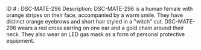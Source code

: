 ID # : DSC-MATE-296
Description: DSC-MATE-296 is a human female with orange stripes on their face, accompanied by a warm smile. They have distinct orange eyebrows and short hair styled in a "witch" cut. DSC-MATE-296 wears a red cross earring on one ear and a gold chain around their neck. They also wear an LED gas mask as a form of personal protective equipment.